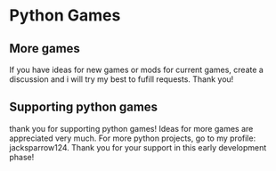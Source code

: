 <h1>Python Games</h1>
<h2>More games</h2>
<p>If you have ideas for new games or mods for current games, create a discussion and i will try my best to fufill requests. Thank you!</p>
<h2>Supporting python games</h2>
<p>thank you for supporting python games! Ideas for more games are appreciated very much. For more python projects, go to my profile: jacksparrow124. Thank you for your support in this early development phase!</p>

